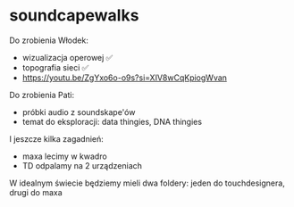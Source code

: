 # soundcapewalks

Do zrobienia Włodek:
- wizualizacja operowej ✅
- topografia sieci ✅
- https://youtu.be/ZgYxo6o-o9s?si=XIV8wCqKpiogWvan

Do zrobienia Pati:
- próbki audio z soundskape'ów
- temat do eksploracji: data thingies, DNA thingies

I jeszcze kilka zagadnień:
- maxa lecimy w kwadro
- TD odpalamy na 2 urządzeniach

W idealnym świecie będziemy mieli dwa foldery: jeden do touchdesignera, drugi do maxa

